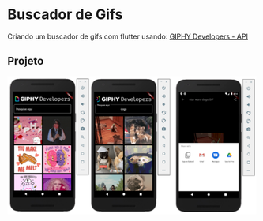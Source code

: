 # Buscador de Gifs

Criando um buscador de gifs com flutter usando: 
<a target="#" href="https://developers.giphy.com/">GIPHY Developers - API</a>

## Projeto

![alt text](https://github.com/Ellissandro/flutter-buscador-de-gifs/blob/master/images/buscado_gifs.png)
